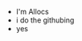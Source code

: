 - I'm Allocs
- i do the githubing
- yes
<!---
allocs0/allocs0 is a ✨ special ✨ repository because its `README.md` (this file) appears on your GitHub profile.
You can click the Preview link to take a look at your changes.
--->

